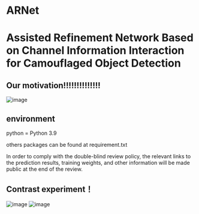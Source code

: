 # ARNet
# Assisted Refinement Network Based on Channel Information Interaction for Camouflaged Object Detection

## Our motivation!!!!!!!!!!!!!!

![image](https://github.com/user-attachments/assets/242baca3-3e2c-498b-8a25-24fb5976f59b)

## environment
python = Python 3.9

others packages can be found at requirement.txt

In order to comply with the double-blind review policy, the relevant links to the prediction results, training weights, and other information will be made public at the end of the review.

## Contrast experiment！ 


![image](https://github.com/user-attachments/assets/bfdda376-f246-4a30-8790-cc8b46a7a8ab)
![image](https://github.com/user-attachments/assets/0e8a2246-4eab-41a0-ba06-4729bf536352)







